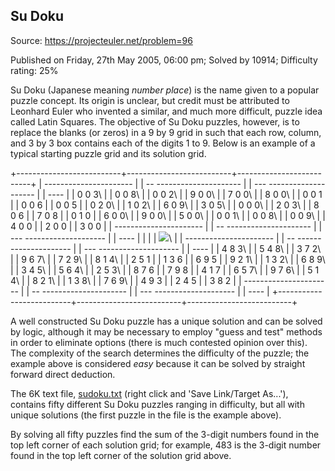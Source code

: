 Su Doku
-------

Source: https://projecteuler.net/problem=96

Published on Friday, 27th May 2005, 06:00 pm; Solved by 10914;
Difficulty rating: 25%

Su Doku (Japanese meaning *number place*) is the name given to a popular
puzzle concept. Its origin is unclear, but credit must be attributed to
Leonhard Euler who invented a similar, and much more difficult, puzzle
idea called Latin Squares. The objective of Su Doku puzzles, however, is
to replace the blanks (or zeros) in a 9 by 9 grid in such that each row,
column, and 3 by 3 box contains each of the digits 1 to 9. Below is an
example of a typical starting puzzle grid and its solution grid.

+--------------------------+--------------------------+--------------------------+
|   ---------------------- |
| -- --------------------- |
| --- -------------------- |
| ----                     |
|   0 0 3\                 |
|    0 0 8\                |
|     0 0 2\               |
|   9 0 0\                 |
|    7 0 0\                |
|     8 0 0\               |
|   0 0 1                  |
|    0 0 6                 |
|     0 0 5                |
|   0 2 0\                 |
|    1 0 2\                |
|     6 0 9\               |
|   3 0 5\                 |
|    0 0 0\                |
|     2 0 3\               |
|   8 0 6                  |
|    7 0 8                 |
|     0 1 0                |
|   6 0 0\                 |
|    9 0 0\                |
|     5 0 0\               |
|   0 0 1\                 |
|    0 0 8\                |
|     0 0 9\               |
|   4 0 0                  |
|    2 0 0                 |
|     3 0 0                |
|   ---------------------- |
| -- --------------------- |
| --- -------------------- |
| ----                     |
|                          |
| ![](images/spacer.gif)\  |
|   ---------------------- |
| -- --------------------- |
| --- -------------------- |
| ----                     |
|   4 8 3\                 |
|    5 4 8\                |
|     3 7 2\               |
|   9 6 7\                 |
|    7 2 9\                |
|     8 1 4\               |
|   2 5 1                  |
|    1 3 6                 |
|     6 9 5                |
|   9 2 1\                 |
|    1 3 2\                |
|     6 8 9\               |
|   3 4 5\                 |
|    5 6 4\                |
|     2 5 3\               |
|   8 7 6                  |
|    7 9 8                 |
|     4 1 7                |
|   6 5 7\                 |
|    9 7 6\                |
|     5 1 4\               |
|   8 2 1\                 |
|    1 3 8\                |
|     7 6 9\               |
|   4 9 3                  |
|    2 4 5                 |
|     3 8 2                |
|   ---------------------- |
| -- --------------------- |
| --- -------------------- |
| ----                     |
+--------------------------+--------------------------+--------------------------+

A well constructed Su Doku puzzle has a unique solution and can be
solved by logic, although it may be necessary to employ "guess and test"
methods in order to eliminate options (there is much contested opinion
over this). The complexity of the search determines the difficulty of
the puzzle; the example above is considered *easy* because it can be
solved by straight forward direct deduction.

The 6K text file, [sudoku.txt](project/resources/p096_sudoku.txt) (right
click and 'Save Link/Target As...'), contains fifty different Su Doku
puzzles ranging in difficulty, but all with unique solutions (the first
puzzle in the file is the example above).

By solving all fifty puzzles find the sum of the 3-digit numbers found
in the top left corner of each solution grid; for example, 483 is the
3-digit number found in the top left corner of the solution grid above.
